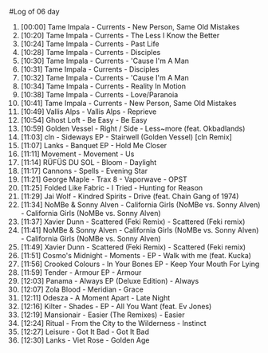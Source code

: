 #Log of 06 day

1. [00:00] Tame Impala - Currents - New Person, Same Old Mistakes
1. [10:20] Tame Impala - Currents - The Less I Know the Better
1. [10:24] Tame Impala - Currents - Past Life
1. [10:28] Tame Impala - Currents - Disciples
1. [10:30] Tame Impala - Currents - 'Cause I'm A Man
1. [10:31] Tame Impala - Currents - Disciples
1. [10:32] Tame Impala - Currents - 'Cause I'm A Man
1. [10:34] Tame Impala - Currents - Reality In Motion
1. [10:38] Tame Impala - Currents - Love/Paranoia
1. [10:41] Tame Impala - Currents - New Person, Same Old Mistakes
1. [10:49] Vallis Alps - Vallis Alps - Reprieve
1. [10:54] Ghost Loft - Be Easy - Be Easy
1. [10:59] Golden Vessel - Right / Side - Less~more (feat. Okbadlands)
1. [11:03] cln - Sideways EP - Stairwell (Golden Vessel) [cln Remix]
1. [11:07] Lanks - Banquet EP - Hold Me Closer
1. [11:11] Movement - Movement - Us
1. [11:14] RÜFÜS DU SOL - Bloom - Daylight
1. [11:17] Cannons - Spells - Evening Star
1. [11:21] George Maple - Trax 8 - Vaporwave - OPST
1. [11:25] Folded Like Fabric - I Tried - Hunting for Reason
1. [11:29] Jai Wolf - Kindred Spirits - Drive (feat. Chain Gang of 1974)
1. [11:34] NoMBe & Sonny Alven - California Girls (NoMBe vs. Sonny Alven) - California Girls (NoMBe vs. Sonny Alven)
1. [11:37] Xavier Dunn - Scattered (Feki Remix) - Scattered (Feki remix)
1. [11:41] NoMBe & Sonny Alven - California Girls (NoMBe vs. Sonny Alven) - California Girls (NoMBe vs. Sonny Alven)
1. [11:49] Xavier Dunn - Scattered (Feki Remix) - Scattered (Feki remix)
1. [11:51] Cosmo's Midnight - Moments - EP - Walk with me (feat. Kucka)
1. [11:56] Crooked Colours - In Your Bones EP - Keep Your Mouth For Lying
1. [11:59] Tender - Armour EP - Armour
1. [12:03] Panama - Always EP (Deluxe Edition) - Always
1. [12:07] Zola Blood - Meridian - Grace
1. [12:11] Odesza - A Moment Apart - Late Night
1. [12:16] Kilter - Shades - EP - All You Want (feat. Ev Jones)
1. [12:19] Mansionair - Easier (The Remixes) - Easier
1. [12:24] Ritual - From the City to the Wilderness - Instinct
1. [12:27] Leisure - Got It Bad - Got It Bad
1. [12:30] Lanks - Viet Rose - Golden Age
